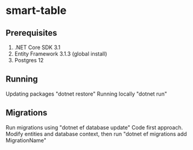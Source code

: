 # smart-table

## Prerequisites

1. .NET Core SDK 3.1
1. Entity Framework 3.1.3 (global install)
1. Postgres 12

## Running

Updating packages "dotnet restore"
Running locally "dotnet run"

## Migrations

Run migrations using "dotnet ef database update"
Code first approach. Modify entities and database context, then run "dotnet ef migrations add MigrationName"
